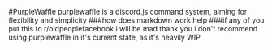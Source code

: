 
#PurpleWaffle
purplewaffle is a discord.js command system, aiming for flexibility and simplicity
###how does markdown work help
###if any of you put this to r/oldpeoplefacebook i will be mad thank you
i don't recommend using purplewaffle in it's current state, as it's heavily WIP
